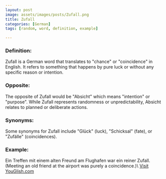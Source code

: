 ```yaml
---
layout: post
image: assets/images/posts/Zufall.png
title: Zufall
categories: [German]
tags: [random, word, definition, example]

---
```


### Definition:
Zufall is a German word that translates to "chance" or "coincidence" in English. It refers to something that happens by pure luck or without any specific reason or intention.

### Opposite:
The opposite of Zufall would be "Absicht" which means "intention" or "purpose". While Zufall represents randomness or unpredictability, Absicht relates to planned or deliberate actions.

### Synonyms:
Some synonyms for Zufall include "Glück" (luck), "Schicksal" (fate), or "Zufälle" (coincidences).

### Example:
Ein Treffen mit einem alten Freund am Flughafen war ein reiner Zufall. (Meeting an old friend at the airport was purely a coincidence.)\ <a id="yg-widget-0" class="youglish-widget" data-query="Zufall" data-lang="german" data-components="8412" data-auto-start="0" data-bkg-color="theme_light" data-title="How%20to%20pronounce%20Zufall%20in%20German"  rel="nofollow" href="https://youglish.com">Visit YouGlish.com</a><script async src="https://youglish.com/public/emb/widget.js" charset="utf-8"></script>